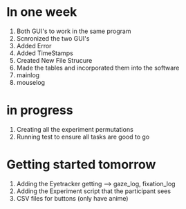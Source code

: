# In one week

1. Both GUI's to work in the same program
2. Scnronized the two GUI's
3. Added Error
4. Added TimeStamps
5. Created New File Strucure
6. Made the tables and incorporated them into the software
7. mainlog
8. mouselog



# in progress
1. Creating all the experiment permutations
2. Running test to ensure all tasks are good to go

# Getting started tomorrow
1. Adding the Eyetracker getting --> gaze_log, fixation_log
2. Adding the Experiment script that the participant sees
3. CSV files for buttons (only have anime)

